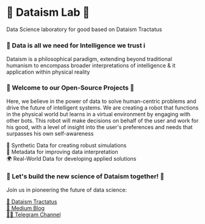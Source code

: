 # 🤖 Dataism Lab 🔬
Data Science laboratory for good based on Dataism Tractatus

### 💾 Data is all we need for Intelligence we trust ℹ️
Dataism is a philosophical paradigm, extending beyond traditional humanism to encompass broader interpretations of intelligence & it application within physical reality

### 👐 Welcome to our Open-Source Projects 🌟
Here, we believe in the power of data to solve human-centric problems and drive the future of intelligent systems. We are creating a robot that functions in the physical world but learns in a virtual environment by engaging with other bots. This robot will make decisions on behalf of the user and work for his good, with a level of insight into the user's preferences and needs that surpasses his own self-awareness 

🧪 Synthetic Data for creating robust simulations  
🧬 Metadata for improving data interpretation  
🌍 Real-World Data for developing applied solutions  

### 🤝 Let's build the new science of Dataism together! 🚀
Join us in pioneering the future of data science:

[📜 Dataism Tractatus](https://dataism.science)\
[📒 Medium Blog](https://medium.com/@dataism)\
[🧑‍💻 Telegram Channel](t.me/dataism_lab)
